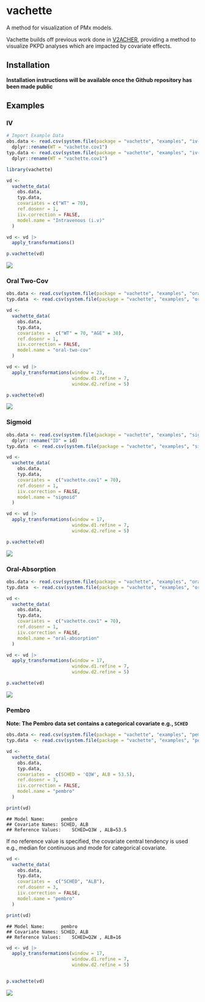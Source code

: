 
# vachette

A method for visualization of PMx models.

Vachette builds off previous work done in
[V2ACHER](https://ascpt.onlinelibrary.wiley.com/doi/10.1002/psp4.12679),
providing a method to visualize PKPD analyses which are impacted by
covariate effects.

## Installation

**Installation instructions will be available once the Github repository
has been made public**

## Examples

### IV

``` r
# Import Example Data
obs.data <- read.csv(system.file(package = "vachette", "examples", "iv-obs.csv")) |> 
  dplyr::rename(WT = "vachette.cov1")
typ.data <- read.csv(system.file(package = "vachette", "examples", "iv-typ.csv")) |> 
  dplyr::rename(WT = "vachette.cov1")

library(vachette)

vd <-
  vachette_data(
    obs.data,
    typ.data,
    covariates = c("WT" = 70),
    ref.dosenr = 1,
    iiv.correction = FALSE,
    model.name = "Intravenous (i.v)"
  )

vd <- vd |>
  apply_transformations()

p.vachette(vd)
```

![](README_files/figure-gfm/iv-1.png)<!-- -->

### Oral Two-Cov

``` r
obs.data <- read.csv(system.file(package = "vachette", "examples", "oral-two-cov-obs.csv"))
typ.data  <- read.csv(system.file(package = "vachette", "examples", "oral-two-cov-typ.csv"))

vd <-
  vachette_data(
    obs.data,
    typ.data,
    covariates =  c("WT" = 70, "AGE" = 30),
    ref.dosenr = 1,
    iiv.correction = FALSE,
    model.name = "oral-two-cov"
  )

vd <- vd |>
  apply_transformations(window = 23,
                        window.d1.refine = 7,
                        window.d2.refine = 5)

p.vachette(vd)
```

![](README_files/figure-gfm/oral_two_cov-1.png)<!-- -->

### Sigmoid

``` r
obs.data <- read.csv(system.file(package = "vachette", "examples", "sigmoid-obs.csv")) |>
  dplyr::rename("ID" = id)
typ.data  <- read.csv(system.file(package = "vachette", "examples", "sigmoid-typ.csv"))

vd <-
  vachette_data(
    obs.data,
    typ.data,
    covariates =  c("vachette.cov1" = 70),
    ref.dosenr = 1,
    iiv.correction = FALSE,
    model.name = "sigmoid"
  )

vd <- vd |>
  apply_transformations(window = 17,
                        window.d1.refine = 7,
                        window.d2.refine = 5)

p.vachette(vd)
```

![](README_files/figure-gfm/sigmoid-1.png)<!-- -->

### Oral-Absorption

``` r
obs.data <- read.csv(system.file(package = "vachette", "examples", "oral-absorption-obs.csv"))
typ.data  <- read.csv(system.file(package = "vachette", "examples", "oral-absorption-typ.csv"))

vd <-
  vachette_data(
    obs.data,
    typ.data,
    covariates =  c("vachette.cov1" = 70),
    ref.dosenr = 1,
    iiv.correction = FALSE,
    model.name = "oral-absorption"
  )

vd <- vd |>
  apply_transformations(window = 17,
                        window.d1.refine = 7,
                        window.d2.refine = 5)

p.vachette(vd)
```

![](README_files/figure-gfm/oral_absorption-1.png)<!-- -->

### Pembro

**Note: The Pembro data set contains a categorical covariate e.g.,
`SCHED`**

``` r
obs.data <- read.csv(system.file(package = "vachette", "examples", "pembro-obs.csv"))
typ.data  <- read.csv(system.file(package = "vachette", "examples", "pembro-typ.csv"))

vd <-
  vachette_data(
    obs.data,
    typ.data,
    covariates =  c(SCHED = 'Q3W', ALB = 53.5),
    ref.dosenr = 3,
    iiv.correction = FALSE,
    model.name = "pembro"
  )

print(vd)
```

    ## Model Name:      pembro 
    ## Covariate Names: SCHED, ALB 
    ## Reference Values:    SCHED=Q3W , ALB=53.5

If no reference value is specified, the covariate central tendency is
used e.g., median for continuous and mode for categorical covariate.

``` r
vd <-
  vachette_data(
    obs.data,
    typ.data,
    covariates =  c("SCHED", "ALB"),
    ref.dosenr = 3,
    iiv.correction = FALSE,
    model.name = "pembro"
  )

print(vd)
```

    ## Model Name:      pembro 
    ## Covariate Names: SCHED, ALB 
    ## Reference Values:    SCHED=Q2W , ALB=16

``` r
vd <- vd |>
  apply_transformations(window = 17,
                        window.d1.refine = 7,
                        window.d2.refine = 5)


p.vachette(vd)
```

![](README_files/figure-gfm/pembro3-1.png)<!-- -->
